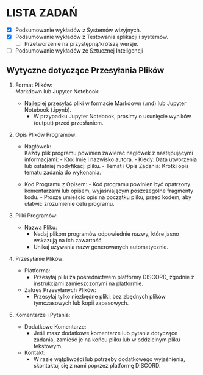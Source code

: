 # LISTA ZADAŃ
- [x] Podsumowanie wykładów z Systemów wizyjnych.
- [x] Podsumowanie wykładów z Testowania aplikacji i systemów.
    - [ ] Przetworzenie na przystępną/krótszą wersje. 
- [ ] Podsumowanie wykładów ze Sztucznej Inteligencji

## Wytyczne dotyczące Przesyłania Plików
1. Format Plików: \
    Markdown lub Jupyter Notebook:
    - Najlepiej przesyłać pliki w formacie Markdown (.md) lub Jupyter Notebook (.ipynb).
        - W przypadku Jupyter Notebook, prosimy o usunięcie wyników (output) przed przesłaniem.

2. Opis Plików Programów:
    - Nagłówek: \
      Każdy plik programu powinien zawierać nagłówek z następującymi informacjami:
          - Kto: Imię i nazwisko autora.
          - Kiedy: Data utworzenia lub ostatniej modyfikacji pliku.
          - Temat i Opis Zadania: Krótki opis tematu zadania do wykonania.

    - Kod Programu z Opisem:
          - Kod programu powinien być opatrzony komentarzami lub opisem, wyjaśniającym poszczególne fragmenty kodu.
          - Proszę umieścić opis na początku pliku, przed kodem, aby ułatwić zrozumienie celu programu.

3. Pliki Programów:
    - Nazwa Pliku:
        - Nadaj plikom programów odpowiednie nazwy, które jasno wskazują na ich zawartość.
        - Unikaj używania nazw generowanych automatycznie.

4. Przesyłanie Plików:
    - Platforma:
        - Przesyłaj pliki za pośrednictwem platformy DISCORD, zgodnie z instrukcjami zamieszczonymi na platformie.
    - Zakres Przesyłanych Plików:
        - Przesyłaj tylko niezbędne pliki, bez zbędnych plików tymczasowych lub kopii zapasowych.

5. Komentarze i Pytania:
    - Dodatkowe Komentarze:
        - Jeśli masz dodatkowe komentarze lub pytania dotyczące zadania, zamieść je na końcu pliku lub w oddzielnym pliku tekstowym.
    - Kontakt:
        - W razie wątpliwości lub potrzeby dodatkowego wyjaśnienia, skontaktuj się z nami poprzez platformę DISCORD.
